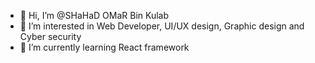 - 👋 Hi, I’m @SHaHaD OMaR Bin Kulab
- 👀 I’m interested in Web Developer, UI/UX design, Graphic design and Cyber security 
- 🌱 I’m currently learning React framework 


<!---
SHaHaD-ALNaHDi/SHaHaD-ALNaHDi is a ✨ special ✨ repository because its `README.md` (this file) appears on your GitHub profile.
You can click the Preview link to take a look at your changes.
--->
